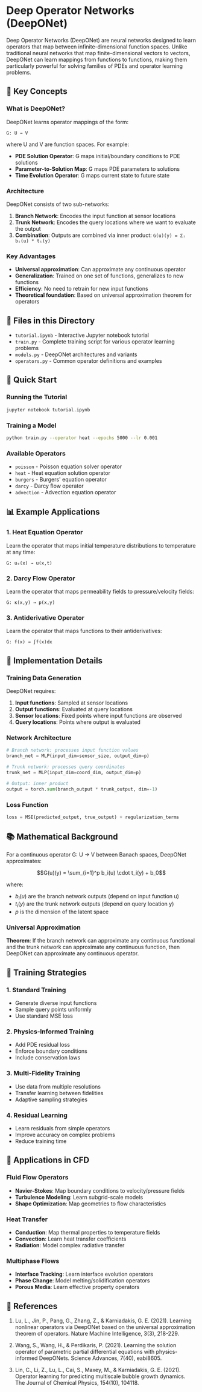 # Deep Operator Networks (DeepONet)

Deep Operator Networks (DeepONet) are neural networks designed to learn operators that map between infinite-dimensional function spaces. Unlike traditional neural networks that map finite-dimensional vectors to vectors, DeepONet can learn mappings from functions to functions, making them particularly powerful for solving families of PDEs and operator learning problems.

## 🎯 Key Concepts

### What is DeepONet?
DeepONet learns operator mappings of the form:
```
G: U → V
```
where U and V are function spaces. For example:
- **PDE Solution Operator**: G maps initial/boundary conditions to PDE solutions
- **Parameter-to-Solution Map**: G maps PDE parameters to solutions
- **Time Evolution Operator**: G maps current state to future state

### Architecture
DeepONet consists of two sub-networks:
1. **Branch Network**: Encodes the input function at sensor locations
2. **Trunk Network**: Encodes the query locations where we want to evaluate the output
3. **Combination**: Outputs are combined via inner product: `G(u)(y) = Σᵢ bᵢ(u) * tᵢ(y)`

### Key Advantages
- **Universal approximation**: Can approximate any continuous operator
- **Generalization**: Trained on one set of functions, generalizes to new functions
- **Efficiency**: No need to retrain for new input functions
- **Theoretical foundation**: Based on universal approximation theorem for operators

## 📁 Files in this Directory

- `tutorial.ipynb` - Interactive Jupyter notebook tutorial
- `train.py` - Complete training script for various operator learning problems
- `models.py` - DeepONet architectures and variants
- `operators.py` - Common operator definitions and examples

## 🚀 Quick Start

### Running the Tutorial
```bash
jupyter notebook tutorial.ipynb
```

### Training a Model
```bash
python train.py --operator heat --epochs 5000 --lr 0.001
```

### Available Operators
- `poisson` - Poisson equation solver operator
- `heat` - Heat equation solution operator
- `burgers` - Burgers' equation operator
- `darcy` - Darcy flow operator
- `advection` - Advection equation operator

## 📊 Example Applications

### 1. Heat Equation Operator
Learn the operator that maps initial temperature distributions to temperature at any time:
```
G: u₀(x) → u(x,t)
```

### 2. Darcy Flow Operator
Learn the operator that maps permeability fields to pressure/velocity fields:
```
G: κ(x,y) → p(x,y)
```

### 3. Antiderivative Operator
Learn the operator that maps functions to their antiderivatives:
```
G: f(x) → ∫f(x)dx
```

## 🔧 Implementation Details

### Training Data Generation
DeepONet requires:
1. **Input functions**: Sampled at sensor locations
2. **Output functions**: Evaluated at query locations
3. **Sensor locations**: Fixed points where input functions are observed
4. **Query locations**: Points where output is evaluated

### Network Architecture
```python
# Branch network: processes input function values
branch_net = MLP(input_dim=sensor_size, output_dim=p)

# Trunk network: processes query coordinates  
trunk_net = MLP(input_dim=coord_dim, output_dim=p)

# Output: inner product
output = torch.sum(branch_output * trunk_output, dim=-1)
```

### Loss Function
```python
loss = MSE(predicted_output, true_output) + regularization_terms
```

## 📚 Mathematical Background

For a continuous operator G: U → V between Banach spaces, DeepONet approximates:

$$G(u)(y) = \sum_{i=1}^p b_i(u) \cdot t_i(y) + b_0$$

where:
- $b_i(u)$ are the branch network outputs (depend on input function u)
- $t_i(y)$ are the trunk network outputs (depend on query location y)
- $p$ is the dimension of the latent space

### Universal Approximation
**Theorem**: If the branch network can approximate any continuous functional and the trunk network can approximate any continuous function, then DeepONet can approximate any continuous operator.

## 🎯 Training Strategies

### 1. Standard Training
- Generate diverse input functions
- Sample query points uniformly
- Use standard MSE loss

### 2. Physics-Informed Training
- Add PDE residual loss
- Enforce boundary conditions
- Include conservation laws

### 3. Multi-Fidelity Training
- Use data from multiple resolutions
- Transfer learning between fidelities
- Adaptive sampling strategies

### 4. Residual Learning
- Learn residuals from simple operators
- Improve accuracy on complex problems
- Reduce training time

## 🔗 Applications in CFD

### Fluid Flow Operators
- **Navier-Stokes**: Map boundary conditions to velocity/pressure fields
- **Turbulence Modeling**: Learn subgrid-scale models
- **Shape Optimization**: Map geometries to flow characteristics

### Heat Transfer
- **Conduction**: Map thermal properties to temperature fields
- **Convection**: Learn heat transfer coefficients
- **Radiation**: Model complex radiative transfer

### Multiphase Flows
- **Interface Tracking**: Learn interface evolution operators
- **Phase Change**: Model melting/solidification operators
- **Porous Media**: Learn effective property operators

## 📖 References

1. Lu, L., Jin, P., Pang, G., Zhang, Z., & Karniadakis, G. E. (2021). Learning nonlinear operators via DeepONet based on the universal approximation theorem of operators. Nature Machine Intelligence, 3(3), 218-229.

2. Wang, S., Wang, H., & Perdikaris, P. (2021). Learning the solution operator of parametric partial differential equations with physics-informed DeepONets. Science Advances, 7(40), eabi8605.

3. Lin, C., Li, Z., Lu, L., Cai, S., Maxey, M., & Karniadakis, G. E. (2021). Operator learning for predicting multiscale bubble growth dynamics. The Journal of Chemical Physics, 154(10), 104118.